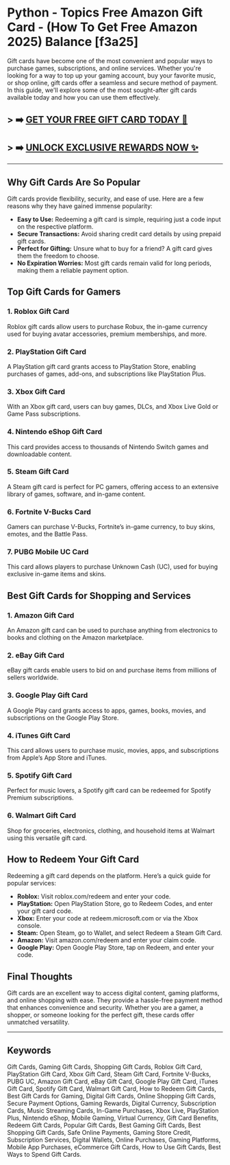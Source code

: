 # Python - Topics Free Amazon Gift Card - (How To Get Free Amazon 2025) Balance [f3a25]

Gift cards have become one of the most convenient and popular ways to purchase games, subscriptions, and online services. Whether you're looking for a way to top up your gaming account, buy your favorite music, or shop online, gift cards offer a seamless and secure method of payment. In this guide, we'll explore some of the most sought-after gift cards available today and how you can use them effectively.

## > ➡️ [GET YOUR FREE GIFT CARD TODAY 🎁](https://www.apkhub.site/)  
## > ➡️ [UNLOCK EXCLUSIVE REWARDS NOW ✨](https://www.apkhub.site/)  

------------
## Why Gift Cards Are So Popular

Gift cards provide flexibility, security, and ease of use. Here are a few reasons why they have gained immense popularity:
- **Easy to Use:** Redeeming a gift card is simple, requiring just a code input on the respective platform.
- **Secure Transactions:** Avoid sharing credit card details by using prepaid gift cards.
- **Perfect for Gifting:** Unsure what to buy for a friend? A gift card gives them the freedom to choose.
- **No Expiration Worries:** Most gift cards remain valid for long periods, making them a reliable payment option.

## Top Gift Cards for Gamers

### 1. **Roblox Gift Card**
Roblox gift cards allow users to purchase Robux, the in-game currency used for buying avatar accessories, premium memberships, and more.

### 2. **PlayStation Gift Card**
A PlayStation gift card grants access to PlayStation Store, enabling purchases of games, add-ons, and subscriptions like PlayStation Plus.

### 3. **Xbox Gift Card**
With an Xbox gift card, users can buy games, DLCs, and Xbox Live Gold or Game Pass subscriptions.

### 4. **Nintendo eShop Gift Card**
This card provides access to thousands of Nintendo Switch games and downloadable content.

### 5. **Steam Gift Card**
A Steam gift card is perfect for PC gamers, offering access to an extensive library of games, software, and in-game content.

### 6. **Fortnite V-Bucks Card**
Gamers can purchase V-Bucks, Fortnite’s in-game currency, to buy skins, emotes, and the Battle Pass.

### 7. **PUBG Mobile UC Card**
This card allows players to purchase Unknown Cash (UC), used for buying exclusive in-game items and skins.

## Best Gift Cards for Shopping and Services

### 1. **Amazon Gift Card**
An Amazon gift card can be used to purchase anything from electronics to books and clothing on the Amazon marketplace.

### 2. **eBay Gift Card**
eBay gift cards enable users to bid on and purchase items from millions of sellers worldwide.

### 3. **Google Play Gift Card**
A Google Play card grants access to apps, games, books, movies, and subscriptions on the Google Play Store.

### 4. **iTunes Gift Card**
This card allows users to purchase music, movies, apps, and subscriptions from Apple’s App Store and iTunes.

### 5. **Spotify Gift Card**
Perfect for music lovers, a Spotify gift card can be redeemed for Spotify Premium subscriptions.

### 6. **Walmart Gift Card**
Shop for groceries, electronics, clothing, and household items at Walmart using this versatile gift card.

## How to Redeem Your Gift Card

Redeeming a gift card depends on the platform. Here’s a quick guide for popular services:

- **Roblox:** Visit roblox.com/redeem and enter your code.
- **PlayStation:** Open PlayStation Store, go to Redeem Codes, and enter your gift card code.
- **Xbox:** Enter your code at redeem.microsoft.com or via the Xbox console.
- **Steam:** Open Steam, go to Wallet, and select Redeem a Steam Gift Card.
- **Amazon:** Visit amazon.com/redeem and enter your claim code.
- **Google Play:** Open Google Play Store, tap on Redeem, and enter your code.

## Final Thoughts

Gift cards are an excellent way to access digital content, gaming platforms, and online shopping with ease. They provide a hassle-free payment method that enhances convenience and security. Whether you are a gamer, a shopper, or someone looking for the perfect gift, these cards offer unmatched versatility.

---

## Keywords
Gift Cards, Gaming Gift Cards, Shopping Gift Cards, Roblox Gift Card, PlayStation Gift Card, Xbox Gift Card, Steam Gift Card, Fortnite V-Bucks, PUBG UC, Amazon Gift Card, eBay Gift Card, Google Play Gift Card, iTunes Gift Card, Spotify Gift Card, Walmart Gift Card, How to Redeem Gift Cards, Best Gift Cards for Gaming, Digital Gift Cards, Online Shopping Gift Cards, Secure Payment Options, Gaming Rewards, Digital Currency, Subscription Cards, Music Streaming Cards, In-Game Purchases, Xbox Live, PlayStation Plus, Nintendo eShop, Mobile Gaming, Virtual Currency, Gift Card Benefits, Redeem Gift Cards, Popular Gift Cards, Best Gaming Gift Cards, Best Shopping Gift Cards, Safe Online Payments, Gaming Store Credit, Subscription Services, Digital Wallets, Online Purchases, Gaming Platforms, Mobile App Purchases, eCommerce Gift Cards, How to Use Gift Cards, Best Ways to Spend Gift Cards.


